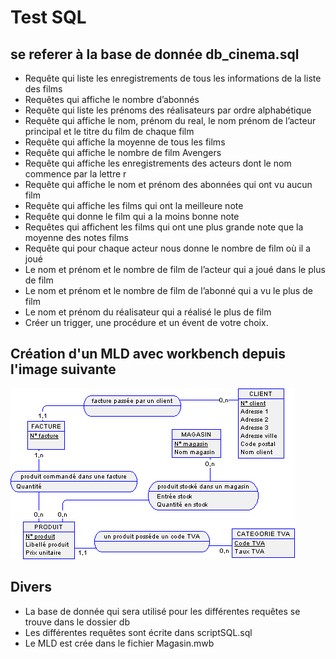 # Test SQL  
## se referer à la base de donnée db_cinema.sql

- Requête qui liste les enregistrements de tous les informations de la liste des films
- Requêtes qui affiche le nombre d’abonnés
- Requête qui liste les prénoms des réalisateurs par ordre alphabétique
- Requête qui affiche le nom, prénom du real, le nom prénom de l’acteur principal et le titre du film de chaque film
- Requête qui affiche la moyenne de tous les films
- Requête qui affiche le nombre de film Avengers
- Requête qui affiche les enregistrements des acteurs dont le nom commence par la lettre r
- Requête qui affiche le nom et prénom des abonnées qui ont vu aucun film
- Requête qui affiche les films qui ont la meilleure note
- Requête qui donne le film qui a la moins bonne note
- Requêtes qui affichent les films qui ont une plus grande note que la moyenne des notes films
- Requête qui pour chaque acteur nous donne le nombre de film où il a joué
- Le nom et prénom et le nombre de film de l’acteur qui a joué dans le plus de film
- Le nom et prénom et le nombre de film de l’abonné qui a vu le plus de film
- Le nom et prénom du réalisateur qui a réalisé le plus de film
- Créer un trigger, une procédure et un évent de votre choix.  

## Création d'un MLD avec workbench depuis l'image suivante  

![MCD](./mcd.gif)

## Divers  

- La base de donnée qui sera utilisé pour les différentes requêtes se trouve dans le dossier db  
- Les différentes requêtes sont écrite dans scriptSQL.sql  
- Le MLD est crée dans le fichier Magasin.mwb  
